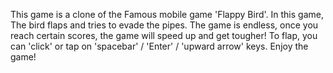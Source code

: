 This game is a clone of the Famous mobile game 'Flappy Bird'.
In this game, The bird flaps and tries to evade the pipes.
The game is endless, once you reach certain scores, the game will speed up and get tougher!
To flap, you can 'click' or tap on 'spacebar' / 'Enter' / 'upward arrow' keys.
Enjoy the game!
